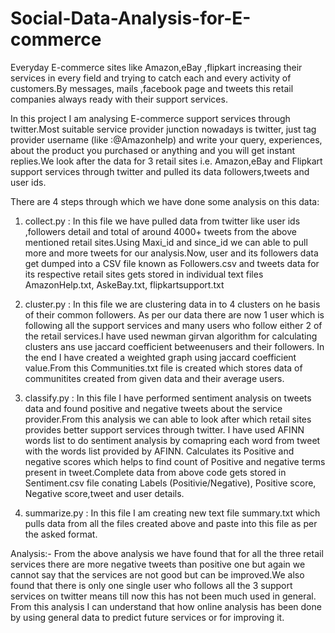 # Social-Data-Analysis-for-E-commerce

					
Everyday E-commerce sites like Amazon,eBay ,flipkart increasing their services in every field and
trying to catch each and every activity of customers.By messages, mails ,facebook page and 
tweets this retail companies always ready with their support services. 

In this project I am analysing E-commerce support services through twitter.Most suitable service 
provider junction nowadays is twitter, just tag provider username (like :@Amazonhelp) and 
write your query, experiences, about the product you purchased or anything and you will get 
instant replies.We look after the data for 3 retail sites i.e. Amazon,eBay and Flipkart
support services through twitter and pulled its data followers,tweets and user ids.

There are 4 steps through which we have done some analysis on this data:

1) collect.py : In this file we have pulled data from twitter like user ids ,followers detail and
total of around 4000+ tweets from the above mentioned retail sites.Using Maxi_id and since_id we 
can able to pull more and more tweets for our analysis.Now, user and its followers data get dumped
into a CSV file known as Followers.csv  and tweets data for its respective retail sites gets stored in
individual text files AmazonHelp.txt, AskeBay.txt, flipkartsupport.txt

2) cluster.py : In this file we are clustering data in to 4 clusters on he basis of their common followers.
As per our data there are now 1 user which is following all the support services and many users who follow 
either 2 of the retail services.I have used newman girvan algorithm for calculating clusters ans use jaccard
coefficient betweenusers and their followers. In the end I have created a weighted graph using jaccard coefficient
value.From this Communities.txt file is created which stores data of communitites created from given data and their average users.

3) classify.py : In this file I have performed sentiment analysis on tweets data and found positive and negative tweets
about the service provider.From this analysis we can able to look after which retail sites provides better support services
through twitter. I have used AFINN words list  to do sentiment analysis by comapring each word from tweet 
with the words list provided by AFINN. Calculates its Positive and negative scores which helps to find count of Positive and
negative terms present in tweet.Complete data from above code gets stored in Sentiment.csv file conating Labels (Positivie/Negative),
Positive score, Negative score,tweet and user details.

4) summarize.py : In this file I am creating new text file summary.txt which pulls data from all the files created above and paste into
 this file as per the asked format.

Analysis:- From the above analysis we have found that for all the three retail services there are more negative tweets than positive one 
but again we cannot say that the services are not good but can be improved.We also found that there is only one single user who follows all
the 3 support services on twitter means till now this has not been much used in general. From this analysis I can understand that how online analysis 
has been done by using general data to predict future services or for improving it.
